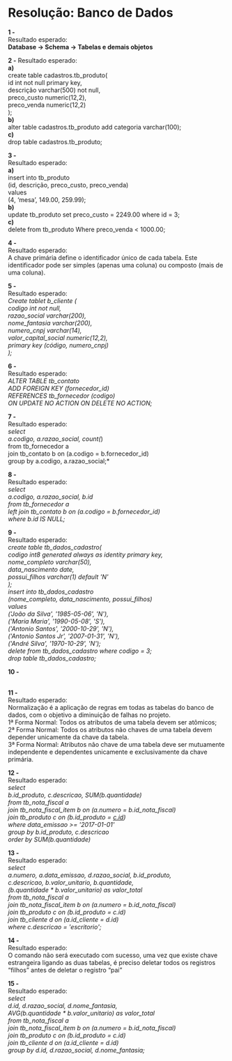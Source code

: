 # Resolução: Banco de Dados

**1 -**<br>
Resultado esperado:<br>
**Database → Schema → Tabelas e demais objetos**

**2 -** 
Resultado esperado:<br>
**a)**<br>
create table cadastros.tb_produto(<br>
id int not null primary key,<br>
descrição varchar(500) not null,<br>
preco_custo numeric(12,2),<br>
preco_venda numeric(12,2)<br>
);<br>
**b)**<br>
alter table cadastros.tb_produto add categoria varchar(100);<br>
**c)**<br>
drop table cadastros.tb_produto;

**3 -** <br>
Resultado esperado:<br>
**a)**<br>
insert into tb_produto<br>
(id, descrição, preco_custo, preco_venda)<br>
values<br>
(4, ‘mesa’, 149.00, 259.99);<br>
**b)**<br>
update tb_produto set preco_custo = 2249.00 where id = 3;<br>
**c)**<br>
delete from tb_produto Where preco_venda < 1000.00;

**4 -** <br>
Resultado esperado:<br>
A chave primária define o identificador único de cada tabela. Este identificador pode ser
simples (apenas uma coluna) ou composto (mais de uma coluna).

**5 -** <br>
Resultado esperado:<br>
*Create tablet b_cliente (<br>
codigo int not null,<br>
razao_social varchar(200),<br>
nome_fantasia varchar(200),<br>
numero_cnpj varchar(14),<br>
valor_capital_social numeric(12,2),<br>
primary key (código, numero_cnpj)<br>
);*

**6 -**<br>
Resultado esperado:<br>
*ALTER TABLE tb_contato<br>
ADD FOREIGN KEY (fornecedor_id)<br>
REFERENCES tb_fornecedor (codigo)<br>
ON UPDATE NO ACTION ON DELETE NO ACTION;*

**7 -** <br>
Resultado esperado:<br>
*select<br>
a.codigo, a.razao_social, count(*)<br>
from tb_fornecedor a<br>
join tb_contato b on (a.codigo = b.fornecedor_id)<br>
group by a.codigo, a.razao_social;*

**8 -** <br>
Resultado esperado:<br>
*select<br>
a.codigo, a.razao_social, b.id<br>
from tb_fornecedor a<br>
left join tb_contato b on (a.codigo = b.fornecedor_id)<br>
where b.id IS NULL;*

**9 -** <br>
Resultado esperado:<br>
*create table tb_dados_cadastro(<br>
codigo int8 generated always as identity primary key,<br>
nome_completo varchar(50),<br>
data_nascimento date,<br>
possui_filhos varchar(1) default 'N'<br>
);<br>
insert into tb_dados_cadastro<br>
(nome_completo, data_nascimento, possui_filhos)<br>
values<br>
('João da Silva', '1985-05-06', 'N'),<br>
('Maria Maria', '1990-05-08', 'S'),<br>
('Antonio Santos', '2000-10-29', 'N'),<br>
('Antonio Santos Jr', '2007-01-31', 'N'),<br>
('André Silva', '1970-10-29', 'N');<br>
delete from tb_dados_cadastro where codigo = 3;<br>
drop table tb_dados_cadastro;*

**10 -** <br><br>

**11 -** <br>
Resultado esperado:<br>
Normalização é a aplicação de regras em todas as tabelas do banco de dados, com o
objetivo a diminuição de falhas no projeto.<br>
1ª Forma Normal: Todos os atributos de uma tabela devem ser atômicos;<br>
2ª Forma Normal: Todos os atributos não chaves de uma tabela devem depender
unicamente da chave da tabela.<br>
3ª Forma Normal: Atributos não chave de uma tabela deve ser mutuamente independente
e dependentes unicamente e exclusivamente da chave primária.

**12 -** <br>
Resultado esperado:<br>
*select<br>
b.id_produto, c.descricao, SUM(b.quantidade)<br>
from tb_nota_fiscal a<br>
join tb_nota_fiscal_item b on (a.numero = b.id_nota_fiscal)<br>
join tb_produto c on (b.id_produto = [c.id](http://c.id/))<br>
where data_emissao >= '2017-01-01'<br>
group by b.id_produto, c.descricao<br>
order by SUM(b.quantidade)*

**13 -** <br>
Resultado esperado:<br>
*select<br>
a.numero, a.data_emissao, d.razao_social, b.id_produto,<br>
c.descricao, b.valor_unitario, b.quantidade,<br>
(b.quantidade * b.valor_unitario) as valor_total<br>
from tb_nota_fiscal a<br>
join tb_nota_fiscal_item b on (a.numero = b.id_nota_fiscal)<br>
join tb_produto c on (b.id_produto = c.id)<br>
join tb_cliente d on (a.id_cliente = d.id)<br>
where c.descricao = 'escritorio';*

**14 -** <br>
Resultado esperado:<br>
O comando não será executado com sucesso, uma vez que existe chave estrangeira
ligando as duas tabelas, é preciso deletar todos os registros “filhos” antes de deletar o
registro “pai”

**15 -** <br>
Resultado esperado:<br>
*select*<br>
*d.id, d.razao_social, d.nome_fantasia,<br>
AVG(b.quantidade * b.valor_unitario) as valor_total<br>
from tb_nota_fiscal a<br>
join tb_nota_fiscal_item b on (a.numero = b.id_nota_fiscal)<br>
join tb_produto c on (b.id_produto = c.id)<br>
join tb_cliente d on (a.id_cliente = d.id)<br>
group by d.id, d.razao_social, d.nome_fantasia;*
